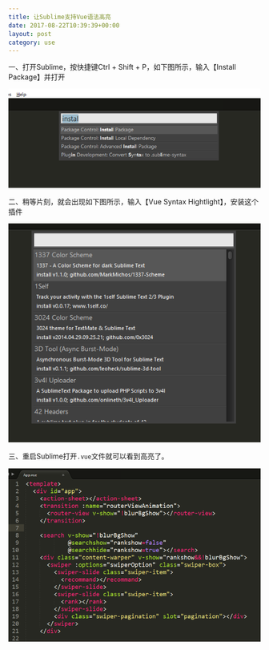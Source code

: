 ```yaml
---
title: 让Sublime支持Vue语法高亮
date: 2017-08-22T10:39:39+00:00
layout: post
category: use
---
```


一、打开Sublime，按快捷键Ctrl + Shift + P，如下图所示，输入【Install Package】并打开

![](/pics/2017/08/fzy_screenshot20170822103213.png)


二、稍等片刻，就会出现如下图所示，输入【Vue Syntax Hightlight】，安装这个插件

![](/pics/2017/08/fzy_screenshot20170822103307.png)

三、重启Sublime打开`.vue`文件就可以看到高亮了。

![](/pics/2017/08/fzy_screenshot20170822103732.png)
